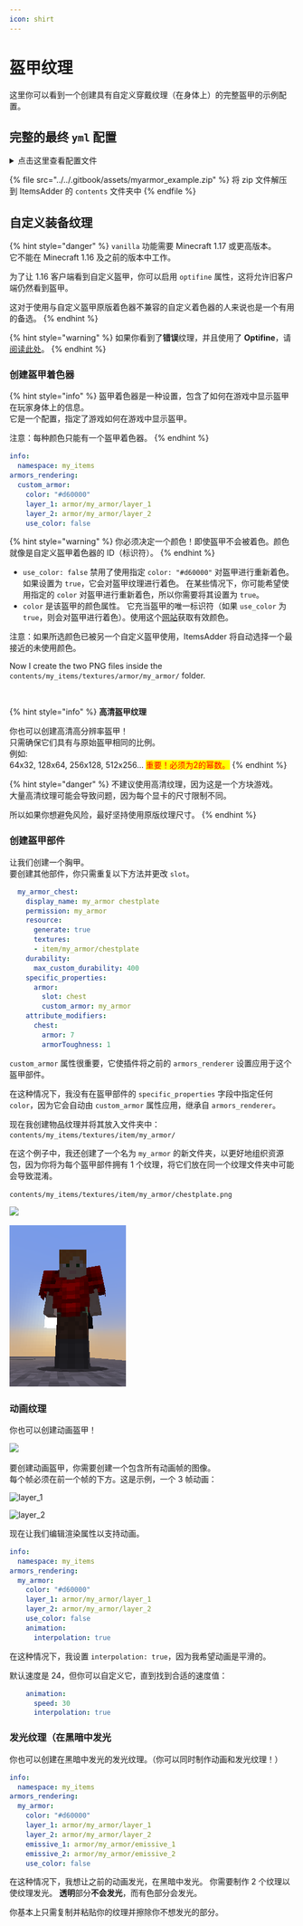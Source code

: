 ```yaml
---
icon: shirt
---
```


# 盔甲纹理

这里你可以看到一个创建具有自定义穿戴纹理（在身体上）的完整盔甲的示例配置。

## 完整的最终 `yml` 配置

<details>

<summary>点击这里查看配置文件</summary>

```yaml
info:
  namespace: myitems
armors_rendering:
  myarmor:
    color: "#d60000"
    layer_1: armor/myarmor/layer_1
    layer_2: armor/myarmor/layer_2
items:
  myarmor_helmet:
    display_name: myarmor helmet
    permission: myarmor
    resource:
      generate: true
      textures:
      - item/myarmor/helmet
    durability:
      max_custom_durability: 275
    specific_properties:
      armor:
        slot: head
        custom_armor: myarmor
    attribute_modifiers:
      head:
        armor: 9
        armorToughness: 1
  myarmor_chestplate:
    display_name: myarmor chestplate
    permission: myarmor
    resource:
      generate: true
      textures:
      - item/myarmor/chestplate
    durability:
      max_custom_durability: 400
    specific_properties:
      armor:
        slot: chest
        custom_armor: myarmor
    attribute_modifiers:
      chest:
        armor: 7
        armorToughness: 1
  myarmor_leggings:
    display_name: myarmor leggings
    permission: myarmor
    resource:
      generate: true
      textures:
      - item/myarmor/leggings
    durability:
      max_custom_durability: 375
    specific_properties:
      armor:
        slot: legs
        custom_armor: myarmor
    attribute_modifiers:
      legs:
        armor: 5
        armorToughness: 1
  myarmor_boots:
    display_name: myarmor boots
    permission: myarmor
    resource:
      generate: true
      textures:
      - item/myarmor/boots
    durability:
      max_custom_durability: 325
    specific_properties:
      armor:
        slot: FEET
        custom_armor: myarmor
    attribute_modifiers:
      feet:
        armor: 3
        armorToughness: 1
```



</details>

{% file src="../../.gitbook/assets/myarmor_example.zip" %}
将 zip 文件解压到 ItemsAdder 的 `contents` 文件夹中 
{% endfile %}

## 自定义装备纹理

{% hint style="danger" %}
`vanilla` 功能需要 Minecraft 1.17 或更高版本。\
它不能在 Minecraft 1.16 及之前的版本中工作。

为了让 1.16 客户端看到自定义盔甲，你可以启用 `optifine` 属性，这将允许旧客户端仍然看到盔甲。

这对于使用与自定义盔甲原版着色器不兼容的自定义着色器的人来说也是一个有用的备选。
{% endhint %}

{% hint style="warning" %}
如果你看到了**错误**纹理，并且使用了 **Optifine**，请[阅读此处](../../faq/armors-textures-not-working-with-shaders-mod.md)。
{% endhint %}

### 创建盔甲着色器

{% hint style="info" %}
盔甲着色器是一种设置，包含了如何在游戏中显示盔甲在玩家身体上的信息。\
它是一个配置，指定了游戏如何在游戏中显示盔甲。

注意：每种颜色只能有一个盔甲着色器。
{% endhint %}

```yaml
info:
  namespace: my_items
armors_rendering:
  custom_armor:
    color: "#d60000"
    layer_1: armor/my_armor/layer_1
    layer_2: armor/my_armor/layer_2
    use_color: false
```

{% hint style="warning" %}
你必须决定一个颜色！即使盔甲不会被着色。颜色就像是自定义盔甲着色器的 ID（标识符）。
{% endhint %}

* `use_color: false` 禁用了使用指定 `color: "#d60000"` 对盔甲进行重新着色。如果设置为 `true`，它会对盔甲纹理进行着色。
在某些情况下，你可能希望使用指定的 `color` 对盔甲进行重新着色，所以你需要将其设置为 `true`。
* `color` 是该盔甲的颜色属性。
它充当盔甲的唯一标识符（如果 `use_color` 为 `true`，则会对盔甲进行着色）。使用这个[网站](https://minecraftcommand.science/armor-color)获取有效颜色。

注意：如果所选颜色已被另一个自定义盔甲使用，ItemsAdder 将自动选择一个最接近的未使用颜色。

Now I create the two PNG files inside the `contents/my_items/textures/armor/my_armor/` folder.

<figure><img src="../../.gitbook/assets/armor_textures_preview.png" alt=""><figcaption></figcaption></figure>

{% hint style="info" %}
**高清盔甲纹理**

你也可以创建高清高分辨率盔甲！\
只需确保它们具有与原始盔甲相同的比例。\
例如:\
64x32, 128x64, 256x128, 512x256... <mark style="color:red;">重要！必须为2的幂数。</mark>
{% endhint %}

{% hint style="danger" %}
不建议使用高清纹理，因为这是一个方块游戏。\
大量高清纹理可能会导致问题，因为每个显卡的尺寸限制不同。

所以如果你想避免风险，最好坚持使用原版纹理尺寸。
{% endhint %}

### 创建盔甲部件

让我们创建一个胸甲。\
要创建其他部件，你只需重复以下方法并更改 `slot`。

```yaml
  my_armor_chest:
    display_name: my_armor chestplate
    permission: my_armor
    resource:
      generate: true
      textures:
      - item/my_armor/chestplate
    durability:
      max_custom_durability: 400
    specific_properties:
      armor:
        slot: chest
        custom_armor: my_armor
    attribute_modifiers:
      chest:
        armor: 7
        armorToughness: 1
```

`custom_armor` 属性很重要，它使插件将之前的 `armors_renderer` 设置应用于这个盔甲部件。

在这种情况下，我没有在盔甲部件的 `specific_properties` 字段中指定任何 `color`，因为它会自动由 `custom_armor` 属性应用，继承自 `armors_renderer`。

现在我创建物品纹理并将其放入文件夹中：
`contents/my_items/textures/item/my_armor/`

在这个例子中，我还创建了一个名为 `my_armor` 的新文件夹，以更好地组织资源包，因为你将为每个盔甲部件拥有 1 个纹理，将它们放在同一个纹理文件夹中可能会导致混淆。

`contents/my_items/textures/item/my_armor/chestplate.png`

![](../../.gitbook/assets/chestplate\_item\_red.png)

![](<../../.gitbook/assets/image (42) (1) (1).png>)

### 动画纹理

你也可以创建动画盔甲！

![](<../../.gitbook/assets/ezgif-7-3b3a255fe802 (1) (1).gif>)

要创建动画盔甲，你需要创建一个包含所有动画帧的图像。\
每个帧必须在前一个帧的下方。这是示例，一个 3 帧动画：

![layer\_1](../../.gitbook/assets/layer\_1.png)

![layer\_2](../../.gitbook/assets/layer\_2.png)

现在让我们编辑渲染属性以支持动画。

```yaml
info:
  namespace: my_items
armors_rendering:
  my_armor:
    color: "#d60000"
    layer_1: armor/my_armor/layer_1
    layer_2: armor/my_armor/layer_2
    use_color: false
    animation:
      interpolation: true
```

在这种情况下，我设置 `interpolation: true`，因为我希望动画是平滑的。

默认速度是 24，但你可以自定义它，直到找到合适的速度值：

```yaml
    animation:
      speed: 30
      interpolation: true
```

### 发光纹理（在黑暗中发光

你也可以创建在黑暗中发光的发光纹理。（你可以同时制作动画和发光纹理！）

```yaml
info:
  namespace: my_items
armors_rendering:
  my_armor:
    color: "#d60000"
    layer_1: armor/my_armor/layer_1
    layer_2: armor/my_armor/layer_2
    emissive_1: armor/my_armor/emissive_1
    emissive_2: armor/my_armor/emissive_2
    use_color: false
```

在这种情况下，我想让之前的动画发光，在黑暗中发光。
你需要制作 2 个纹理以使纹理发光。
**透明**部分**不会发光**，而有色部分会发光。

你基本上只需复制并粘贴你的纹理并擦除你不想发光的部分。